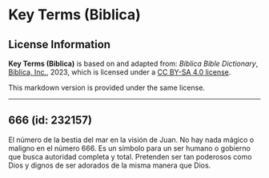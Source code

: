 # Key Terms (Biblica)

## License Information

**Key Terms (Biblica)** is based on and adapted from: _Biblica Bible Dictionary_, [Biblica, Inc.](https://www.biblica.com/), 2023, which is licensed under a [CC BY-SA 4.0 license](https://creativecommons.org/licenses/by-sa/4.0/legalcode.en).

This markdown version is provided under the same license.



--------------------------------

## 666 (id: 232157)

El número de la bestia del mar en la visión de Juan. No hay nada mágico o maligno en el número 666\. Es un símbolo para un ser humano o gobierno que busca autoridad completa y total. Pretenden ser tan poderosos como Dios y dignos de ser adorados de la misma manera que Dios.


